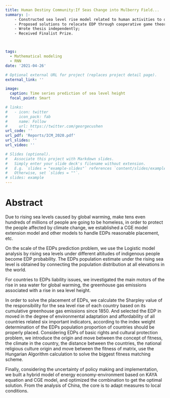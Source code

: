 ```yaml
---
title: Human Destiny Community:If Seas Change into Mulberry Field...
summary: |-
    - Constructed sea level rise model related to human activities to quantitatively predict the global average sea level height and the scale of environmentally displaced persons;
    - Proposed solutions to relocate EDP through cooperative game theory;
    - Wrote thesis independently;
    - Received Finalist Prize.



tags:
  - Mathematical modeling
  - RNN
date: '2021-04-26'

# Optional external URL for project (replaces project detail page).
external_link: ''

image:
  caption: Time series prediction of sea level height
  focal_point: Smart

# links:
#   - icon: twitter
#     icon_pack: fab
#     name: Follow
#     url: https://twitter.com/georgecushen
url_code: ''
url_pdf: 'Reports/ICM_2020.pdf'
url_slides: ''
url_video: ''

# Slides (optional).
#   Associate this project with Markdown slides.
#   Simply enter your slide deck's filename without extension.
#   E.g. `slides = "example-slides"` references `content/slides/example-slides.md`.
#   Otherwise, set `slides = ""`.
# slides: example
---
```


<!-- # Related Outputs and Honors -->
# Abstract
Due to rising sea levels caused by global warming, make tens even hundreds of millions of people are going to be homeless, in order to protect the people affected by climate change, we established a CGE model extension model and other models to handle EDPs reasonable placement, etc.

On the scale of the EDPs prediction problem, we use the Logistic model analysis by rising sea levels under different altitudes of indigenous people become EDP probability. The EDPs population estimate under the rising sea level is obtained by connecting the population distribution at all elevations in the world.

For countries to EDPs liability issues, we investigated the main motors of the rise in sea water for global warming, the greenhouse gas emissions associated with a rise in sea level height.

In order to solve the placement of EDPs, we calculate the Sharpley value of the responsibility for the sea level rise of each country based on its cumulative greenhouse gas emissions since 1850. And selected the EDP in moved in the degree of environmental adaptation and affordability of all countries related six important indicators, according to the index weight determination of the EDPs population proportion of countries should be properly placed.
Considering EDPs of basic rights and cultural protection problem, we introduce the origin and move between the concept of fitness, the climate in the country, the distance between the countries, the national religious culture origin and move between the fitness of matrix, use the Hungarian Algorithm calculation to solve the biggest fitness matching scheme.

Finally, considering the uncertainty of policy making and implementation, we built a hybrid model of energy economy-environment based on KAYA equation and CGE model, and optimized the combination to get the optimal solution. From the analysis of China, the core is to adapt measures to local conditions.
